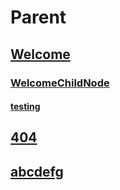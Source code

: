 # Parent
## [Welcome](Welcome.md)
### [WelcomeChildNode](WelcomeChildNode.md)
#### [testing](testing.md)
## [404](404.md)
## [abcdefg](abcdefg.md)
